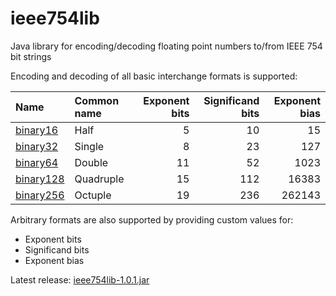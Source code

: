 # ieee754lib
Java library for encoding/decoding floating point numbers to/from IEEE 754 bit strings

Encoding and decoding of all basic interchange formats is supported:

| Name        | Common name | Exponent bits | Significand bits | Exponent bias |
|:----------- |:----------- | -------------:| ----------------:| -------------:|
| [binary16]  | Half        |             5 |               10 |            15 |
| [binary32]  | Single      |             8 |               23 |           127 |
| [binary64]  | Double      |            11 |               52 |          1023 |
| [binary128] | Quadruple   |            15 |              112 |         16383 |
| [binary256] | Octuple     |            19 |              236 |        262143 |

Arbitrary formats are also supported by providing custom values for:
* Exponent bits
* Significand bits
* Exponent bias

Latest release: [ieee754lib-1.0.1.jar](https://github.com/Kerbaya/ieee754lib/releases/download/v1.0.1/ieee754lib-1.0.1.jar)

[binary16]: https://en.wikipedia.org/wiki/Half-precision_floating-point_format
[binary32]: https://en.wikipedia.org/wiki/Single-precision_floating-point_format
[binary64]: https://en.wikipedia.org/wiki/Double-precision_floating-point_format
[binary128]: https://en.wikipedia.org/wiki/Quadruple-precision_floating-point_format
[binary256]: https://en.wikipedia.org/wiki/Octuple-precision_floating-point_format
